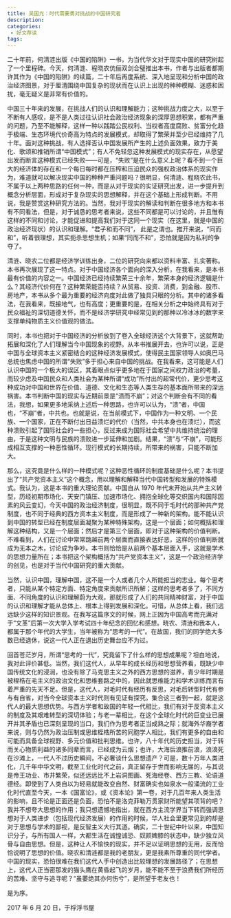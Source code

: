 ```yaml
---
title: 吴国光：时代需要勇对挑战的中国研究者
description: 
categories:
 - 好文荐读
tags:
---
```


二十年前，何清涟出版《中国的陷阱》一书，为当代华文对于现实中国的研究树起了一个里程碑。今天，何清涟、程晓农伉俪双剑合璧推出本书，作者与出版者都期许其作为《中国的陷阱》的续篇，二十年后再度系统、深入地呈现和分析中国的政治经济图景，对于厘清围绕中国复杂的现状而在认识上出现的种种模糊、迷惑和困扰，毫无疑义是非常有价值的。

<!-- more -->

中国三十年来的发展，在挑战人们的认识和理解能力；这种挑战力度之大，以至于不断有人感叹，是不是人类过往认识社会政治经济现象的深厚思想积累，都有严重的问题，乃至不能解释，这样一种以践踏公民权利、当权者高度腐败、贫富分化趋于极端、生态环境代价奇高为特点的发展模式，却取得了繁荣并至少已经维持了几十年。面对这种挑战，有人选择否认中国发展所产生的上述负面效果，致力于美化、歌颂和推销所谓“中国模式”；有人不免轻忽这种发展模式的现实存在，从愿望出发而断言这种模式已经失败——可是，“失败”是在什么意义上呢？看不到一个巨大的经济体的存在和一个每日每时都在压榨和压迫民众的强权政治体系的现实作为，难道就可以解决现实中国的种种严重问题吗？很明显，何清涟、程晓农此书，不属于以上两种思路的任何一种，而是从对于现实的实证研究出发，进一步提升到概念分析层面，形成对于复杂现实的思想解释，并在这个基础上形成判断。不用说，我是赞赏这种研究方法的。当然，我对于现实的解读和判断在很多地方和本书有不同看法，但是，对于诚恳的思考者来说，这些不同都是可以讨论的，并且惟有这样的不同和讨论，才能促进和提高我们对于这同一个现实（在这里，就是中国的政治经济现状）的认识和理解。“君子和而不同”， 此是之谓也。推开来说，“同而和”，听着很理想，其实扼杀思想生机；如果“同而不和”，恐怕就是因为私利的争夺了。

清涟、晓农二位都是经济学训练出身，二位的研究向来都以资料丰富、扎实著称。本书再次展现了这一特点。对于中国经济各个面向的深入分析，在我看来，是本书最有价值的内容之一。中国经济已经持续繁荣三十余年，繁荣本身的经济逻辑是什么？其经济代价何在？这种繁荣能否持续？从贸易、投资、消费，到金融、股市、房地产，本书从多个最为重要的经济向度对此做了独具只眼的分析。其中的诸多看法，在我看来，既接地气，也有高度；更重要的是，在相关分析之中始终具有对于民众福祉的深切道德关怀，而不是经济学研究中经常见到的那种以冷冰冰的数字来支撑单纯物质主义价值观的做法。

同时，本书也把对于中国经济的分析放到了卷入全球经济这个大背景下，这就帮助拓展和深化了人们理解当今中国现象的视野。从本书推展开去，也许可以说，正是中国与全球资本主义紧密结合的这种经济发展模式，使得民主国家领导人如奥巴马总统也焦虑中国的所谓“失败”多于担心来自中国的挑战。在我看来，这可能是人们认识中国的一个极大的误区，其着眼点似乎更多地在于国家之间权力政治的考量，而较少虑及中国民众和人类社会为某种所谓“成功”所付出的超常代价，更少思考这种成功对中国和世界在价值、道德、文化和生态等人类生存的基本面所带来的深远祸害。本书判断中国的现实与近期前景是“溃而不崩”；对这个判断会有不同的看法，我想，如果更多地采纳上述后一种思路，也许可以认为，“溃”者，中国也，“不崩”者，中共也。也就是说，在当前模式下，中国作为一种文明、一个民族、一个国家，正在不断付出日益溃烂的代价（当然，中共本身也在溃烂），而这种溃败引起了国际社会的一些担心，反过来成为国际社会希望中共维持统治的理由，于是这种文明与民族的溃败进一步延伸和加剧。结果，“溃”与“不崩”，可能形成相互支撑的一种恶性循环。现行模式的长期持续，所带来的祸害，只能不断加大。

那么，这究竟是什么样的一种模式呢？这种恶性循环的制度基础是什么呢？本书提出了“共产党资本主义”这个概念，用以理解和解释当代中国转型和发展的特殊模式。我认为，这是本书的重大理论贡献。中国自从 1970 年代末开始从共产主义转型，历经初期市场化、天安门镇压、加速市场化、拥抱全球化等交织国内和国际因素的风云变幻，今天中国的政治经济制度，很明显，既不同于毛时代的那种共产党制度，也不同于经典的西方资本主义制度，而是形成了一种新的架构。能不能认识到中国的转型已经在制度层面凝聚为某种特殊架构，这是一个层面；如何概括和理解这种结构，又是一个层面；然后才是第三个层面，即对于这种架构的价值判断。不难看到，人们在讨论中常常跳越前两个层面而直接表达好恶，这样的价值判断就成为无本之木，讨论成为争吵。本书则恰恰是从前两个基本层面入手，这就是学术的思想力量所在；本书把这个架构概括为“共产党资本主义”，这是一个政治经济学的创见，也是对于当代中国研究的重大贡献。

当然，认识中国，理解中国，这不是一个人或者几个人所能担当的志业。每个思考者，只能从某个特定方面、特定角度来贡献所识所解；这样的思考者多了，不同方面、不同角度的认识和理解蔚为大观，那就形成了人们的共同精神财富，对于中国的认识和理解才能从总体上、根本上得到发展和深化。可惜，从总体上看，我们远远缺少这样的知识景观。在我写这篇序文的时候，网上正因为中国高考而充满对于“文革”后第一次大学入学考试四十年纪念的回忆和感想。晓农、清涟和我本人，都属于那个年代的大学生，当年被称为“思考的一代”。在故国，我们的同学绝大多数已经退休，说这一代人正在退出历史舞台应不为过。

回首苍茫岁月，所谓“思考的一代”，究竟留下了什么样的思想成果呢？坦白地说，我对此评价甚低。当然，我们这代人，从早年的成长经历和思想营养看，既缺少中国传统文化的浸润，也没有除了马克思主义之外的西方思想的滋养，青少年时期是被桎梏在毛主义的政治文化和思维套路之中的，因此就思维能力和学术训练而言有着严重的先天不足。但是，这代人，对毛时代有经历有反思，对毛后转型时代有参与有自省，对当今全球资本主义时代则有见证有探究。集合这三者到一起，就是这代人的最大思想优势。与西方学者和故国的年轻一代相比，我们有对于反资本主义的制度及其艰难转型的深切体验；与老一辈相比，在这个全球化时代的巨变业已展开并其矛盾也已深刻呈现的当口，我们作为思考者正当成熟之际；就海外华裔学者来说，则与仍然为政治压制或思维桎梏所苦的同胞学人相比，我们有更多的自由和可能而具备全球视野、多元价值和批判思维。也许，八十年代的历史担当，对于转而关心物质利益的诸多同辈而言，已经成为云烟；也许，大海后浪推前浪，浪浪死在沙滩上，一代人不过历史瞬间，不必奢谈什么思想遗产？可是，数十万年人类进化，几千年中华文明，截至工业化时代之前，真正留存于世而影响无届的，与其说是帝王功业、市井繁荣，似还远远比不上岩洞图画、死海经卷、西方三教、论语道德经。即使到了人类自以为轻易就能改变自然、财富确实也如泉水一般涌流的工业化时代直至今天，一本《国富论》，或《资本论》第一卷，对于几百年来人类生活的影响，且不论是正面还是负面，恐怕不是洛克菲勒万贯家财所能望其项背的吧？我并不想夸大思想的作用；我只想遗憾地指出，就在西方主流学界当下转而强调思想对于人类进步（包括现代经济发展）的作用的时候，华人社会里更常见到的却是对于思想与学术的鄙视，是反智主义大行其道。确实，二十世纪中叶以来，中国知识分子，与所有国人一样，大都生活在诚惶诚恐、奴颜婢膝的状态中，缺少独立风骨与自由思想。但是，这种让人不愉快的现实，并不足以证明思想的无用，反而恰恰说明了思想的价值。晓农和清涟都是我的老朋友，更是我素所尊重的同代学者。中国的现实，恐怕很难在我们这代人手中创造出比较理想的发展路径了；在思想上，这代人正当密那发的猫头鹰在黄昏起飞的岁月，能不能不至于浪费我们所经历的苦难、坚守与追寻呢？“虽萎绝其亦何伤兮”，是所望于老友也！

是为序。

2017 年 6 月 20 日，于桴浮书屋
